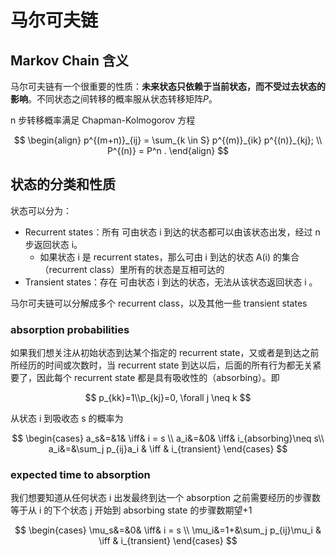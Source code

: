 # 马尔可夫链

## Markov Chain 含义

马尔可夫链有一个很重要的性质：**未来状态只依赖于当前状态，而不受过去状态的影响**。不同状态之间转移的概率服从状态转移矩阵$P$。

n 步转移概率满足 Chapman-Kolmogorov 方程

$$
\begin{align}
  p^{(m+n)}_{ij}
  = \sum_{k \in S} p^{(m)}_{ik} p^{(n)}_{kj}; \\
  P^{(n)} = P^n .
\end{align}
$$

## 状态的分类和性质

状态可以分为：

- Recurrent states：所有 可由状态 i 到达的状态都可以由该状态出发，经过 n 步返回状态 i。
  - 如果状态 i 是 recurrent states，那么可由 i 到达的状态 A(i) 的集合（recurrent class）里所有的状态是互相可达的
- Transient states：存在 可由状态 i 到达的状态，无法从该状态返回状态 i 。

马尔可夫链可以分解成多个 recurrent class，以及其他一些 transient states

### absorption probabilities

如果我们想关注从初始状态到达某个指定的 recurrent state，又或者是到达之前所经历的时间或次数时，当 recurrent state 到达以后，后面的所有行为都无关紧要了，因此每个 recurrent state 都是具有吸收性的（absorbing）。即

$$
p_{kk}=1\\p_{kj}=0, \forall j \neq k
$$

从状态 i 到吸收态 s 的概率为

$$
\begin{cases}
    a_s&=&1& \iff& i = s \\
    a_i&=&0& \iff& i_{absorbing}\neq s\\
    a_i&=&\sum_j p_{ij}a_i & \iff & i_{transient}
\end{cases}
$$

### expected time to absorption

我们想要知道从任何状态 i 出发最终到达一个 absorption 之前需要经历的步骤数等于从 i 的下个状态 j 开始到 absorbing state 的步骤数期望+1

$$
\begin{cases}
    \mu_s&=&0& \iff& i = s \\
    \mu_i&=1+&\sum_j p_{ij}\mu_i & \iff & i_{transient}
\end{cases}
$$
